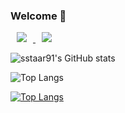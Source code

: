 ### Welcome 👋

<a href="https://www.instagram.com/sstaar_mx/">
    <img src="https://img.shields.io/badge/Instagram-go-important?style=flat&logo=Instagram"
        style="height : auto; margin-left : 10px; margin-right : 10px;"/>
</a>
<a href="https://velog.io/@sstaar91">
    <img 
        src="http://img.shields.io/badge/Velog-go-important?style=flat&logo=Blogger"
        style="height : auto; margin-left : 10px; margin-right : 10px;"/>
</a>


![sstaar91's GitHub stats](https://github-readme-stats.vercel.app/api?username=sstaar91&show_icons=true&theme=highcontrast&langs_count=8)

![Top Langs](https://github-readme-stats.vercel.app/api/top-langs/?username=sstaar91&layout=compact&theme=highcontrast)

[![Top Langs](https://github-readme-stats.vercel.app/api/top-langs/?username=sstaar91)](https://github.com/sstaar91/github-readme-stats)

